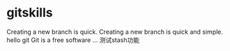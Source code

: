 # gitskills
Creating a new branch is quick.
Creating a new branch is quick and simple.
hello git
Git is a free software ...
测试stash功能

